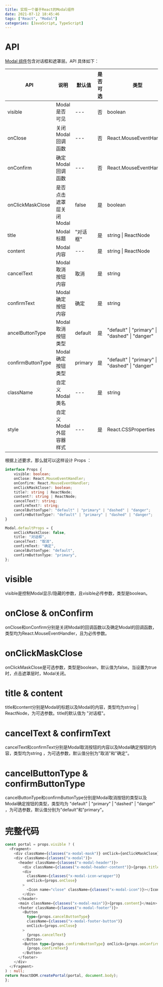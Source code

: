 ```yaml
---
title: 实现一个基于React的Modal组件
date: 2021-07-12 18:45:46
tags: ["React", "Modal"]
categories: [JavaScript, TypeScript]
---
```


# API

[Modal 组件](https://wuwenxing0912.github.io/react-ui-lib/home.html#/modal)包含对话框和遮罩层。API 具体如下：

| API               | 说明                      | 默认值   | 是否可选 | 类型                                           |
| ----------------- | ------------------------- | -------- | -------- | ---------------------------------------------- |
| visible           | Modal 是否可见            | ---      | 否       | boolean                                        |
| onClose           | 关闭 Modal 回调函数       | ---      | 否       | React.MouseEventHandler                        |
| onConfirm         | 确定 Modal 回调函数       | ---      | 否       | React.MouseEventHandler                        |
| onClickMaskClose  | 是否点击遮罩层关闭 Modal  | false    | 是       | boolean                                        |
| title             | Modal 标题                | "对话框" | 是       | string \| ReactNode                            |
| content           | Modal 内容                | ---      | 是       | string \| ReactNode                            |
| cancelText        | Modal 取消按钮 内容       | 取消     | 是       | string                                         |
| confirmText       | Modal 确定按钮 内容       | 确定     | 是       | string                                         |
| ancelButtonType   | Modal 取消按钮 类型       | default  | 是       | "default" \| "primary" \| "dashed" \| "danger" |
| confirmButtonType | Modal 确定按钮 类型       | primary  | 是       | "default" \| "primary" \| "dashed" \| "danger" |
| className         | 自定义 Modal 类名         | ---      | 是       | string                                         |
| style             | 自定义 Modal外层容器 样式 | ---      | 是       | React.CSSProperties                            |

根据上述要求，那么就可以这样设计 Props ：

````typescript
interface Props {
	visible: boolean;
	onClose: React.MouseEventHandler;
	onConfirm: React.MouseEventHandler;
	onClickMaskClose?: boolean;
	title?: string | ReactNode;
	content?: string | ReactNode;
	cancelText?: string;
	confirmText?: string;
	cancelButtonType?: "default" | "primary" | "dashed" | "danger";
	confirmButtonType?: "default" | "primary" | "dashed" | "danger";
}

Modal.defaultProps = {
	onClickMaskClose: false,
	title: "对话框",
	cancelText: "取消",
	confirmText: "确定",
	cancelButtonType: "default",
	confirmButtonType: "primary",
};
````

<!-- more -->

# visible

visible是控制Modal显示/隐藏的参数，且visible必传参数，类型是boolean。

# onClose & onConfirm

onClose和onConfirm分别是关闭Modal的回调函数以及确定Modal的回调函数，类型均为React.MouseEventHandler，且为必传参数。

# onClickMaskClose

onClickMaskClose是可选参数，类型是boolean，默认值为false。当设置为true时，点击遮罩层时，Modal关闭。

# title & content

title和content分别是Modal的标题以及Modal的内容，类型均为string | ReactNode，为可选参数。title的默认值为 "对话框"。

# cancelText & confirmText

cancelText和confirmText分别是Modal取消按钮的内容以及Modal确定按钮的内容，类型均为string ，为可选参数，默认值分别为"取消"和"确定"。

# cancelButtonType & confirmButtonType

cancelButtonType和confirmButtonType分别是Modal取消按钮的类型以及Modal确定按钮的类型，类型均为 "default" | "primary" | "dashed" | "danger" ，为可选参数，默认值分别为"default"和"primary"。

# 完整代码

````typescript
const portal = props.visible ? (
  <Fragment>
    <div className={classes("x-modal-mask")} onClick={onClickMaskClose}></div>
    <div className={classes("x-modal")}>
      <header className={classes("x-modal-header")}>
        <div className={classes("x-modal-header-content")}>{props.title}</div>
        <div
          className={classes("x-modal-icon-wrapper")}
          onClick={props.onClose}
        >
          <Icon name="close" className={classes("x-modal-icon")}></Icon>
        </div>
      </header>
      <main className={classes("x-modal-main")}>{props.content}</main>
      <footer className={classes("x-modal-footer")}>
        <Button
          type={props.cancelButtonType}
          className={classes("x-modal-footer-button")}
          onClick={props.onClose}
        >
          {props.cancelText}
        </Button>
        <Button type={props.confirmButtonType} onClick={props.onConfirm}>
          {props.confirmText}
        </Button>
      </footer>
    </div>
  </Fragment>
) : null;
return ReactDOM.createPortal(portal, document.body);
};
````

